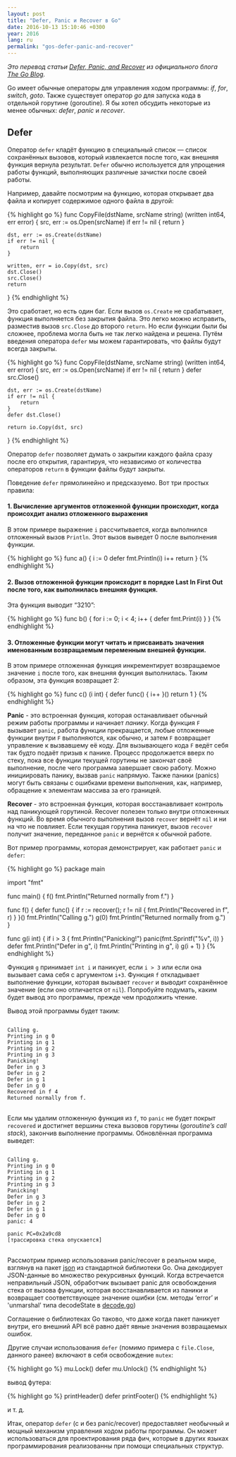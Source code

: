 ```yaml
---
layout: post
title: "Defer, Panic и Recover в Go"
date: 2016-10-13 15:10:46 +0300
year: 2016
lang: ru
permalink: "gos-defer-panic-and-recover"
---
```

_Это перевод статьи [Defer, Panic, and Recover](https://blog.golang.org/defer-panic-and-recover) из официального блога [The Go Blog](https://blog.golang.org/)._

Go имеет обычные операторы для управления ходом программы: _if_, _for_, _switch_, _goto_. Также существует оператор _go_ для запуска кода в отдельной горутине (goroutine). Я бы хотел обсудить некоторые из менее обычных: _defer_, _panic_ и _recover_.

## Defer

Оператор `defer` кладёт функцию в специальный список — список сохранённых вызовов, который извлекается после того, как внешняя функция вернула результат. `Defer` обычно используется для упрощения работы функций, выполняющих различные зачистки после своей работы.

Например, давайте посмотрим на функцию, которая открывает два файла и копирует содержимое одного файла в другой:

{% highlight go %}
func CopyFile(dstName, srcName string) (written int64, err error) {
    src, err := os.Open(srcName)
    if err != nil {
        return
    }

    dst, err := os.Create(dstName)
    if err != nil {
        return
    }

    written, err = io.Copy(dst, src)
    dst.Close()
    src.Close()
    return
}
{% endhighlight %}

Это сработает, но есть один баг. Если вызов `os.Create` не срабатывает, функция выполняется без закрытия файла. Это легко можно исправить, разместив вызов `src.Close` до второго `return`. Но если функции были бы сложнее, проблема могла быть не так легко найдена и решена. Путём введения оператора `defer` мы можем гарантировать, что файлы будут всегда закрыты.

{% highlight go %}
func CopyFile(dstName, srcName string) (written int64, err error) {
    src, err := os.Open(srcName)
    if err != nil {
        return
    }
    defer src.Close()

    dst, err := os.Create(dstName)
    if err != nil {
        return
    }
    defer dst.Close()

    return io.Copy(dst, src)
}
{% endhighlight %}

Оператор `defer` позволяет думать о закрытии каждого файла сразу после его открытия, гарантируя, что независимо от количества операторов `return` в функции файлы будут закрыты.

Поведение `defer` прямолинейно и предсказуемо. Вот три простых правила:

#### 1. Вычисление аргументов отложенной функции происходит, когда происохдит анализ отложенного выражения

В этом примере выражение `i` рассчитывается, когда выполнился отложенный вызов `Println`. Этот вызов выведет 0 после выполнения функции.

{% highlight go %}
func a() {
    i := 0
    defer fmt.Println(i)
    i++
    return
}
{% endhighlight %}

#### 2. Вызов отложенной функции происходит в порядке Last In First Out после того, как выполнилась внешняя функция.

Эта функция выводит “3210”:

{% highlight go %}
func b() {
    for i := 0; i < 4; i++ {
        defer fmt.Print(i)
    }
}
{% endhighlight %}

#### 3. Отложенные функции могут читать и присваивать значения именованным возвращаемым переменным внешней функции.

В этом примере отложенная функция инкрементирует возвращаемое значение `i` после того, как внешняя функция выполнилась. Таким образом, эта функция возвращает 2:

{% highlight go %}
func c() (i int) {
    defer func() { i++ }()
    return 1
}
{% endhighlight %}

__Panic__ - это встроенная функция, которая останавливает обычный режим работы программы и начинает _панику_. Когда функция `F` вызывает `panic`, работа функции прекращается, любые отложенные функции внутри `F` выполняются, как обычно, и затем `F` возвращает управление к вызвавшему её коду. Для вызывающего кода `F` ведёт себя так будто подаёт призыв к панике. Процесс продолжается вверх по стеку, пока все функции текущей горутины не закончат своё выполнение, после чего программа завершает свою работу. Можно инициировать панику, вызвав `panic` напрямую. Также паники (panics) могут быть связаны с ошибками времени выполнения, как, например, обращение к элементам массива за его границей.

__Recover__ - это встроенная функция, которая восстанавливает контроль над паникующей горутиной. Recover полезен только внутри отложенных функций. Во время обычного выполнения вызов `recover` вернёт `nil` и ни на что не повлияет. Если текущая горутина паникует, вызов `recover` получит значение, переданное `panic` и вернётся к обычной работе.

Вот пример программы, которая демонстрирует, как работает `panic` и `defer`:

{% highlight go %}
package main

import "fmt"

func main() {
    f()
    fmt.Println("Returned normally from f.")
}

func f() {
    defer func() {
        if r := recover(); r != nil {
            fmt.Println("Recovered in f", r)
        }
    }()
    fmt.Println("Calling g.")
    g(0)
    fmt.Println("Returned normally from g.")
}

func g(i int) {
    if i > 3 {
        fmt.Println("Panicking!")
        panic(fmt.Sprintf("%v", i))
    }
    defer fmt.Println("Defer in g", i)
    fmt.Println("Printing in g", i)
    g(i + 1)
}
{% endhighlight %}

Функция `g` принимает `int i` и паникует, если `i > 3` или если она вызывает сама себя с аргументом `i+3`. Функция `f` откладывает выполнение функции, которая вызывает `recover` и выводит сохранённое значение (если оно отличается от `nil`). Попробуйте подумать, каким будет вывод это программы, прежде чем продолжить чтение.

Вывод этой программы будет таким:

<pre>
<code>
Calling g.
Printing in g 0
Printing in g 1
Printing in g 2
Printing in g 3
Panicking!
Defer in g 3
Defer in g 2
Defer in g 1
Defer in g 0
Recovered in f 4
Returned normally from f.
</code>
</pre>

Если мы удалим отложенную функция из `f`, то `panic` не будет покрыт `recovered` и достигнет вершины стека вызовов горутины (_goroutine’s call stack_), закончив выполнение программы. Обновлённая программа выведет:


<pre>
<code>
Calling g.
Printing in g 0
Printing in g 1
Printing in g 2
Printing in g 3
Panicking!
Defer in g 3
Defer in g 2
Defer in g 1
Defer in g 0
panic: 4

panic PC=0x2a9cd8
[трассировка стека опускается]
</code>
</pre>

Рассмотрим пример использования panic/recover в реальном мире, взглянув на пакет [json](https://golang.org/pkg/encoding/json/) из стандартной библиотеки Go. Она декодирует JSON-данные во множество рекурсивных функций. Когда встречается неправильный JSON, обработчик вызывает panic для освобождения стека от вызова функции, которая восстанавливается из паники и возвращает соответствующее значение ошибки (см. методы ‘error’ и 'unmarshal’ типа decodeState в [decode.go](https://golang.org/src/encoding/json/decode.go))

Соглашение о библиотеках Go таково, что даже когда пакет паникует внутри, его внешний API всё равно даёт явные значения возвращаемых ошибок.

Другие случаи использования `defer` (помимо примера с `file.Close`, данного ранее) включают в себя освобождение `mutex`:

{% highlight go %}
mu.Lock()
defer mu.Unlock()
{% endhighlight %}

вывод футера:

{% highlight go %}
printHeader()
defer printFooter()
{% endhighlight %}

и т. д.

Итак, оператор `defer` (с и без panic/recover) предоставляет необычный и мощный механизм управления ходом работы программы. Он может использоваться для проектирования ряда фич, которые в других языках программирования реализованны при помощи специальных структур.